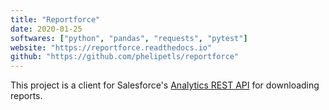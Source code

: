 ```yaml
---
title: "Reportforce"
date: 2020-01-25
softwares: ["python", "pandas", "requests", "pytest"]
website: "https://reportforce.readthedocs.io"
github: "https://github.com/phelipetls/reportforce"
---
```


This project is a client for Salesforce's
[Analytics REST API](https://resources.docs.salesforce.com/226/latest/en-us/sfdc/pdf/bi_dev_guide_rest.pdf)
for downloading reports.
